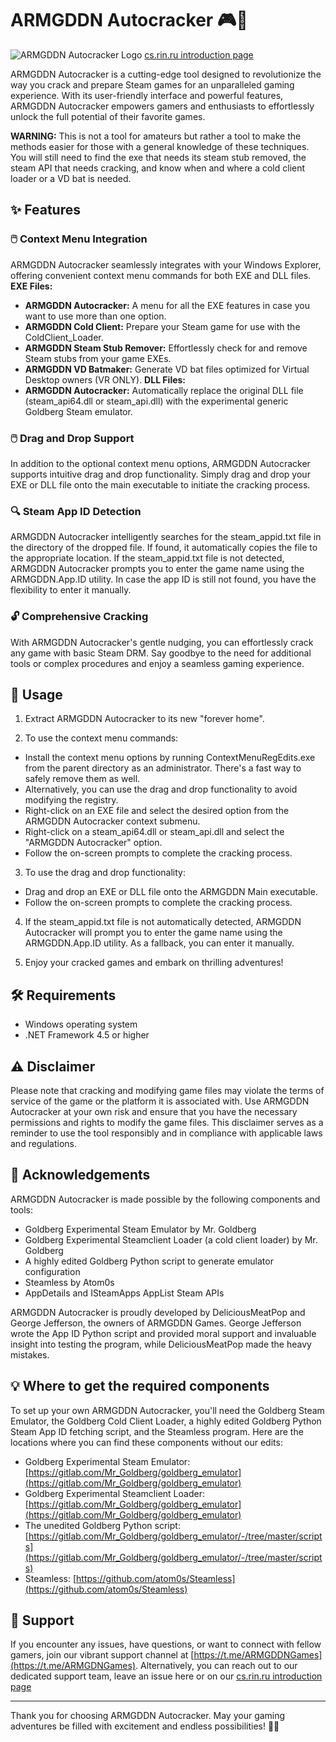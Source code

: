 # ARMGDDN Autocracker 🎮🔧

![ARMGDDN Autocracker Logo](https://github.com/KaladinDMP/ARMGDDN-Autocracker/assets/92135051/ebcf7a21-8e5d-44e2-9165-cb280d8d275c)
[cs.rin.ru introduction page](https://cs.rin.ru/forum/viewtopic.php?f=20&t=141375)


ARMGDDN Autocracker is a cutting-edge tool designed to revolutionize the way you crack and prepare Steam games for an unparalleled gaming experience. With its user-friendly interface and powerful features, ARMGDDN Autocracker empowers gamers and enthusiasts to effortlessly unlock the full potential of their favorite games. 

**WARNING:** This is not a tool for amateurs but rather a tool to make the methods easier for those with a general knowledge of these techniques. You will still need to find the exe that needs its steam stub removed, the steam API that needs cracking, and know when and where a cold client loader or a VD bat is needed. 

## ✨ Features

### 🖱️ Context Menu Integration
ARMGDDN Autocracker seamlessly integrates with your Windows Explorer, offering convenient context menu commands for both EXE and DLL files.
**EXE Files:**
 - **ARMGDDN Autocracker:** A menu for all the EXE features in case you want to use more than one option.
 - **ARMGDDN Cold Client:** Prepare your Steam game for use with the ColdClient_Loader.
 - **ARMGDDN Steam Stub Remover:** Effortlessly check for and remove Steam stubs from your game EXEs.
 - **ARMGDDN VD Batmaker:** Generate VD bat files optimized for Virtual Desktop owners (VR ONLY).
**DLL Files:**
 - **ARMGDDN Autocracker:** Automatically replace the original DLL file (steam_api64.dll or steam_api.dll) with the experimental generic Goldberg Steam emulator.

### 🖱️ Drag and Drop Support
In addition to the optional context menu options, ARMGDDN Autocracker supports intuitive drag and drop functionality. Simply drag and drop your EXE or DLL file onto the main executable to initiate the cracking process.

### 🔍 Steam App ID Detection
ARMGDDN Autocracker intelligently searches for the steam_appid.txt file in the directory of the dropped file. If found, it automatically copies the file to the appropriate location. If the steam_appid.txt file is not detected, ARMGDDN Autocracker prompts you to enter the game name using the ARMGDDN.App.ID utility. In case the app ID is still not found, you have the flexibility to enter it manually.

### 🔓 Comprehensive Cracking
With ARMGDDN Autocracker's gentle nudging, you can effortlessly crack any game with basic Steam DRM. Say goodbye to the need for additional tools or complex procedures and enjoy a seamless gaming experience.

## 📖 Usage

1. Extract ARMGDDN Autocracker to its new "forever home".

2. To use the context menu commands:
  - Install the context menu options by running ContextMenuRegEdits.exe from the parent directory as an administrator. There's a fast way to safely remove them as well.
  - Alternatively, you can use the drag and drop functionality to avoid modifying the registry.
  - Right-click on an EXE file and select the desired option from the ARMGDDN Autocracker context submenu.
  - Right-click on a steam_api64.dll or steam_api.dll and select the "ARMGDDN Autocracker" option.
  - Follow the on-screen prompts to complete the cracking process.

3. To use the drag and drop functionality:
  - Drag and drop an EXE or DLL file onto the ARMGDDN Main executable.
  - Follow the on-screen prompts to complete the cracking process.

4. If the steam_appid.txt file is not automatically detected, ARMGDDN Autocracker will prompt you to enter the game name using the ARMGDDN.App.ID utility. As a fallback, you can enter it manually.

5. Enjoy your cracked games and embark on thrilling adventures!

## 🛠️ Requirements

- Windows operating system
- .NET Framework 4.5 or higher

## ⚠️ Disclaimer

Please note that cracking and modifying game files may violate the terms of service of the game or the platform it is associated with. Use ARMGDDN Autocracker at your own risk and ensure that you have the necessary permissions and rights to modify the game files. This disclaimer serves as a reminder to use the tool responsibly and in compliance with applicable laws and regulations.

## 🙏 Acknowledgements

ARMGDDN Autocracker is made possible by the following components and tools:

- Goldberg Experimental Steam Emulator by Mr. Goldberg
- Goldberg Experimental Steamclient Loader (a cold client loader) by Mr. Goldberg
- A highly edited Goldberg Python script to generate emulator configuration
- Steamless by Atom0s
- AppDetails and ISteamApps AppList Steam APIs

ARMGDDN Autocracker is proudly developed by DeliciousMeatPop and George Jefferson, the owners of ARMGDDN Games. George Jefferson wrote the App ID Python script and provided moral support and invaluable insight into testing the program, while DeliciousMeatPop made the heavy mistakes.

## 💡 Where to get the required components
To set up your own ARMGDDN Autocracker, you'll need the Goldberg Steam Emulator, the Goldberg Cold Client Loader, a highly edited Goldberg Python Steam App ID fetching script, and the Steamless program. Here are the locations where you can find these components without our edits:

- Goldberg Experimental Steam Emulator: [https://gitlab.com/Mr_Goldberg/goldberg_emulator](https://gitlab.com/Mr_Goldberg/goldberg_emulator)
- Goldberg Experimental Steamclient Loader: [https://gitlab.com/Mr_Goldberg/goldberg_emulator](https://gitlab.com/Mr_Goldberg/goldberg_emulator)
- The unedited Goldberg Python script: [https://gitlab.com/Mr_Goldberg/goldberg_emulator/-/tree/master/scripts](https://gitlab.com/Mr_Goldberg/goldberg_emulator/-/tree/master/scripts)
- Steamless: [https://github.com/atom0s/Steamless](https://github.com/atom0s/Steamless)

## 🌟 Support

If you encounter any issues, have questions, or want to connect with fellow gamers, join our vibrant support channel at [https://t.me/ARMGDDNGames](https://t.me/ARMGDNGames). Alternatively, you can reach out to our dedicated support team, leave an issue here or on our [cs.rin.ru introduction page](https://cs.rin.ru/forum/viewtopic.php?f=20&t=141375)

---

Thank you for choosing ARMGDDN Autocracker. May your gaming adventures be filled with excitement and endless possibilities! 🚀🎉
